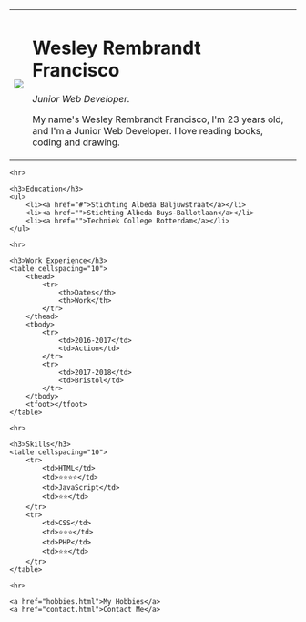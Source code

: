 <html lang="en">

<head>
    <meta charset="UTF-8">
    <meta name="viewport" content="width=device-width, initial-scale=1.0">
</head>

<body>
    <table cellspacing="20">
        <tr>
            <td><img src="img/wes1-modified.png"></td>
            <td>
                <h1>Wesley Rembrandt Francisco</h1>
                <p><em>Junior Web Developer.</em></p>
                <p>My name's Wesley Rembrandt Francisco, I'm 23 years old, and I'm a Junior Web Developer. I love reading books,
                    coding and drawing.
                </p>
            </td>
        </tr>
    </table>

    <hr>

    <h3>Education</h3>
    <ul>
        <li><a href="#">Stichting Albeda Baljuwstraat</a></li>
        <li><a href="">Stichting Albeda Buys-Ballotlaan</a></li>
        <li><a href="">Techniek College Rotterdam</a></li>
    </ul>

    <hr>

    <h3>Work Experience</h3>
    <table cellspacing="10">
        <thead>
            <tr>
                <th>Dates</th>
                <th>Work</th>
            </tr>
        </thead>
        <tbody>
            <tr>
                <td>2016-2017</td>
                <td>Action</td>
            </tr>
            <tr>
                <td>2017-2018</td>
                <td>Bristol</td>
            </tr>
        </tbody>
        <tfoot></tfoot>
    </table>

    <hr>

    <h3>Skills</h3>
    <table cellspacing="10">
        <tr>
            <td>HTML</td>
            <td>⭐⭐⭐⭐</td>
            <td>JavaScript</td>
            <td>⭐⭐</td>
        </tr>
        <tr>
            <td>CSS</td>
            <td>⭐⭐⭐</td>
            <td>PHP</td>
            <td>⭐⭐</td>
        </tr>
    </table>

    <hr>

    <a href="hobbies.html">My Hobbies</a>
    <a href="contact.html">Contact Me</a>
</body>

</html>
